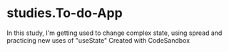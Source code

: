 # studies.To-do-App
In this study, I'm getting used to change complex state, using spread and practicing new uses of "useState"
Created with CodeSandbox
